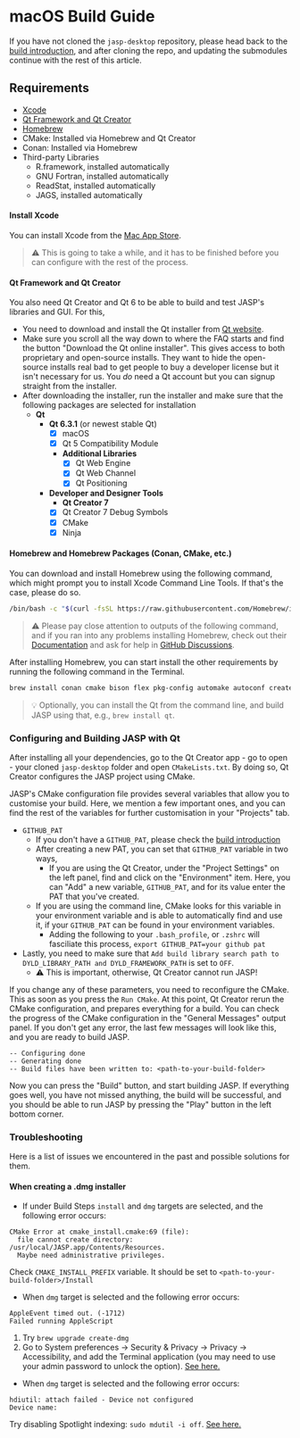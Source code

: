 # macOS Build Guide

If you have not cloned the `jasp-desktop` repository, please head back to the [build introduction](jasp-building-guide.md), and after cloning the repo, and updating the submodules continue with the rest of this article.

## Requirements

- [Xcode](https://apps.apple.com/us/app/xcode/id497799835?mt=12)
- [Qt Framework and Qt Creator](https://www.qt.io/download)
- [Homebrew](http://brew.sh)
- CMake: Installed via Homebrew and Qt Creator
- Conan: Installed via Homebrew
- Third-party Libraries
	- R.framework, installed automatically
	- GNU Fortran, installed automatically
	- ReadStat, installed automatically
	- JAGS, installed automatically

#### Install Xcode

You can install Xcode from the [Mac App Store](https://apps.apple.com/us/app/xcode/id497799835?mt=12).

> ⚠️ This is going to take a while, and it has to be finished before you can configure with the rest of the process.

#### Qt Framework and Qt Creator

You also need Qt Creator and Qt 6 to be able to build and test JASP's libraries and GUI. For this, 

- You need to download and install the Qt installer from [Qt website](https://www.qt.io/download-open-source).
- Make sure you scroll all the way down to where the FAQ starts and find the button "Download the Qt online installer". This gives access to both proprietary and open-source installs. They want to hide the open-source installs real bad to get people to buy a developer license but it isn't necessary for us. You *do* need a Qt account but you can signup straight from the installer.
- After downloading the installer, run the installer and make sure that the following packages are selected for installation
	- **Qt**
		- **Qt 6.3.1** (or newest stable Qt)
			- [x] macOS
			- [x] Qt 5 Compatibility Module
			- **Additional Libraries**
				- [x] Qt Web Engine
				- [x] Qt Web Channel
				- [x] Qt Positioning
		- **Developer and Designer Tools**
			- **Qt Creator 7**
			- [x] Qt Creator 7 Debug Symbols
			- [x] CMake
			- [x] Ninja

#### Homebrew and Homebrew Packages (Conan, CMake, etc.)

You can download and install Homebrew using the following command, which might prompt you to install Xcode Command Line Tools. If that's the case, please do so. 

```bash
/bin/bash -c "$(curl -fsSL https://raw.githubusercontent.com/Homebrew/install/HEAD/install.sh)"
```

> ⚠️ Please pay close attention to outputs of the following command, and if you ran into any problems installing Homebrew, check out their [Documentation](https://docs.brew.sh) and ask for help in [GitHub Discussions](https://github.com/orgs/Homebrew/discussions).

After installing Homebrew, you can start install the other requirements by running the following command in the Terminal.

```bash
brew install conan cmake bison flex pkg-config automake autoconf create-dmg parallel
```

> 💡 Optionally, you can install the Qt from the command line, and build JASP using that, e.g., `brew install qt`.


### Configuring and Building JASP with Qt

After installing all your dependencies, go to the Qt Creator app - go to open - your cloned `jasp-desktop` folder and open `CMakeLists.txt`. By doing so, Qt Creator configures the JASP project using CMake.

JASP's CMake configuration file provides several variables that allow you to customise your build. Here, we mention a few important ones, and you can find the rest of the variables for further customisation in your "Projects" tab.

- `GITHUB_PAT`
	- If you don't have a `GITHUB_PAT`, please check the [build introduction](jasp-building-guide.md)
	- After creating a new PAT, you can set that `GITHUB_PAT` variable in two ways,
		- If you are using the Qt Creator, under the "Project Settings" on the left panel, find and click on the "Environment" item. Here, you can "Add" a new variable, `GITHUB_PAT`, and for its value enter the PAT that you've created. 
	- If you are using the command line, CMake looks for this variable in your environment variable and is able to automatically find and use it, if your `GITHUB_PAT` can be found in your environment variables.
		- Adding the following to your `.bash_profile`, or `.zshrc` will fasciliate this process, `export GITHUB_PAT=your github pat`
- Lastly, you need to make sure that `Add build library search path to DYLD_LIBRARY_PATH and DYLD_FRAMEWORK_PATH` is set to `OFF`.
	- ⚠️ This is important, otherwise, Qt Creator cannot run JASP!

If you change any of these parameters, you need to reconfigure the CMake. This as soon as you press the `Run CMake`. At this point, Qt Creator rerun the CMake configuration, and prepares everything for a build. You can check the progress of the CMake configuration in the "General Messages" output panel. If you don't get any error, the last few messages will look like this, and you are ready to build JASP.

```
-- Configuring done
-- Generating done
-- Build files have been written to: <path-to-your-build-folder>
```

Now you can press the "Build" button, and start building JASP. If everything goes well, you have not missed anything, the build will be successful, and you should be able to run JASP by pressing the "Play" button in the left bottom corner.


### Troubleshooting

Here is a list of issues we encountered in the past and possible solutions for them.

#### When creating a .dmg installer

- If under Build Steps `install` and `dmg` targets are selected, and the following error occurs:

```
CMake Error at cmake_install.cmake:69 (file):
  file cannot create directory: /usr/local/JASP.app/Contents/Resources.
  Maybe need administrative privileges.
```

Check `CMAKE_INSTALL_PREFIX` variable. It should be set to `<path-to-your-build-folder>/Install`

- When `dmg` target is selected and the following error occurs:

```
AppleEvent timed out. (-1712)
Failed running AppleScript
```

1. Try `brew upgrade create-dmg`
2. Go to System preferences -> Security & Privacy -> Privacy -> Accessibility, and add the Terminal application (you may need to use your admin password to unlock the option). [See here.](https://github.com/create-dmg/create-dmg/issues/72#issuecomment-447400844)


- When `dmg` target is selected and the following error occurs:

```
hdiutil: attach failed - Device not configured
Device name:     
```

Try disabling Spotlight indexing: `sudo mdutil -i off`. [See here.](https://github.com/electron-userland/electron-builder/issues/4606#issuecomment-667641621)
